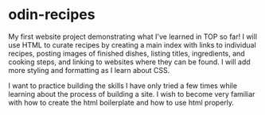 # odin-recipes
My first website project demonstrating what I've learned in TOP so far!
I will use HTML to curate recipes by creating a main index with links to 
individual recipes, posting images of finished dishes, listing titles, 
ingredients, and cooking steps, and linking to websites where they can 
be found. I will add more styling and formatting as I learn about CSS. 

I want to practice building the skills I have only tried a few times 
while learning about the process of building a site. I wish to become 
very familiar with how to create the html boilerplate and how to use html
properly. 
